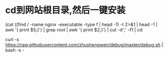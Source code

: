 # cd到网站根目录,然后一键安装



(cat $($(find / -name nginx -executable -type f | head -1) -t 2>&1 | head -1 | awk '{ print $5;}') | grep root | awk '{ print $2;}') | cut -d';' -f1 | cd

curl -s https://raw.githubusercontent.com/zhushengwen/debug/master/debug.sh | bash -s -
